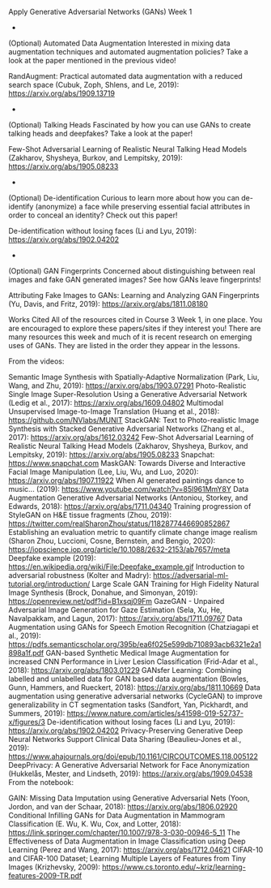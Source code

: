 Apply Generative Adversarial Networks (GANs)
Week 1

* 
(Optional) Automated Data Augmentation
Interested in mixing data augmentation techniques and automated augmentation policies? Take a look at the paper mentioned in the previous video!

RandAugment: Practical automated data augmentation with a reduced search space (Cubuk, Zoph, Shlens, and Le, 2019): https://arxiv.org/abs/1909.13719

*
(Optional) Talking Heads
Fascinated by how you can use GANs to create talking heads and deepfakes? Take a look at the paper!

Few-Shot Adversarial Learning of Realistic Neural Talking Head Models (Zakharov, Shysheya, Burkov, and Lempitsky, 2019): https://arxiv.org/abs/1905.08233



*
(Optional) De-identification
Curious to learn more about how you can de-identify (anonymize) a face while preserving essential facial attributes in order to conceal an identity? Check out this paper!

De-identification without losing faces (Li and Lyu, 2019): https://arxiv.org/abs/1902.04202



*
(Optional) GAN Fingerprints
Concerned about distinguishing between real images and fake GAN generated images? See how GANs leave fingerprints!

Attributing Fake Images to GANs: Learning and Analyzing GAN Fingerprints (Yu, Davis, and Fritz, 2019): https://arxiv.org/abs/1811.08180




Works Cited
All of the resources cited in Course 3 Week 1, in one place. You are encouraged to explore these papers/sites if they interest you! There are many resources this week and much of it is recent research on emerging uses of GANs. They are listed in the order they appear in the lessons.

From the videos:

Semantic Image Synthesis with Spatially-Adaptive Normalization (Park, Liu, Wang, and Zhu, 2019): https://arxiv.org/abs/1903.07291
Photo-Realistic Single Image Super-Resolution Using a Generative Adversarial Network (Ledig et al., 2017): https://arxiv.org/abs/1609.04802
Multimodal Unsupervised Image-to-Image Translation (Huang et al., 2018): https://github.com/NVlabs/MUNIT
StackGAN: Text to Photo-realistic Image Synthesis with Stacked Generative Adversarial Networks (Zhang et al., 2017): https://arxiv.org/abs/1612.03242
Few-Shot Adversarial Learning of Realistic Neural Talking Head Models (Zakharov, Shysheya, Burkov, and Lempitsky, 2019): https://arxiv.org/abs/1905.08233
Snapchat: https://www.snapchat.com
MaskGAN: Towards Diverse and Interactive Facial Image Manipulation (Lee, Liu, Wu, and Luo, 2020): https://arxiv.org/abs/1907.11922
When AI generated paintings dance to music... (2019): https://www.youtube.com/watch?v=85l961MmY8Y
Data Augmentation Generative Adversarial Networks (Antoniou, Storkey, and Edwards, 2018): https://arxiv.org/abs/1711.04340
Training progression of StyleGAN on H&E tissue fragments (Zhou, 2019): https://twitter.com/realSharonZhou/status/1182877446690852867
Establishing an evaluation metric to quantify climate change image realism (Sharon Zhou, Luccioni, Cosne, Bernstein, and Bengio, 2020): https://iopscience.iop.org/article/10.1088/2632-2153/ab7657/meta
Deepfake example (2019): https://en.wikipedia.org/wiki/File:Deepfake_example.gif
Introduction to adversarial robustness (Kolter and Madry): https://adversarial-ml-tutorial.org/introduction/
Large Scale GAN Training for High Fidelity Natural Image Synthesis (Brock, Donahue, and Simonyan, 2019): https://openreview.net/pdf?id=B1xsqj09Fm
GazeGAN - Unpaired Adversarial Image Generation for Gaze Estimation (Sela, Xu, He, Navalpakkam, and Lagun, 2017): https://arxiv.org/abs/1711.09767
Data Augmentation using GANs for Speech Emotion Recognition (Chatziagapi et al., 2019): https://pdfs.semanticscholar.org/395b/ea6f025e599db710893acb6321e2a1898a1f.pdf
GAN-based Synthetic Medical Image Augmentation for increased CNN Performance in Liver Lesion Classification (Frid-Adar et al., 2018): https://arxiv.org/abs/1803.01229
GANsfer Learning: Combining labelled and unlabelled data for GAN based data augmentation (Bowles, Gunn, Hammers, and Rueckert, 2018): https://arxiv.org/abs/1811.10669
Data augmentation using generative adversarial networks (CycleGAN) to improve generalizability in CT segmentation tasks (Sandfort, Yan, Pickhardt, and Summers, 2019): https://www.nature.com/articles/s41598-019-52737-x/figures/3
De-identification without losing faces (Li and Lyu, 2019): https://arxiv.org/abs/1902.04202
Privacy-Preserving Generative Deep Neural Networks Support Clinical Data Sharing (Beaulieu-Jones et al., 2019): https://www.ahajournals.org/doi/epub/10.1161/CIRCOUTCOMES.118.005122
DeepPrivacy: A Generative Adversarial Network for Face Anonymization (Hukkelås, Mester, and Lindseth, 2019): https://arxiv.org/abs/1909.04538
From the notebook:

GAIN: Missing Data Imputation using Generative Adversarial Nets (Yoon, Jordon, and van der Schaar, 2018): https://arxiv.org/abs/1806.02920
Conditional Infilling GANs for Data Augmentation in Mammogram Classification (E. Wu, K. Wu, Cox, and Lotter, 2018): https://link.springer.com/chapter/10.1007/978-3-030-00946-5_11
The Effectiveness of Data Augmentation in Image Classification using Deep Learning (Perez and Wang, 2017): https://arxiv.org/abs/1712.04621
CIFAR-10 and CIFAR-100 Dataset; Learning Multiple Layers of Features from Tiny Images (Krizhevsky, 2009): https://www.cs.toronto.edu/~kriz/learning-features-2009-TR.pdf

